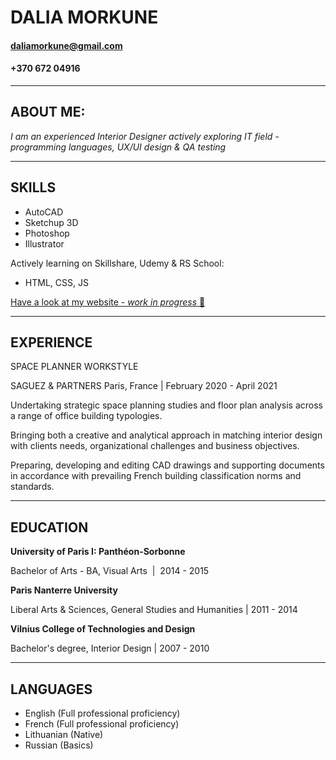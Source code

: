 # **DALIA MORKUNE** 


#### daliamorkune@gmail.com 
#### +370 672 04916
___
## ABOUT ME:

 *I am an experienced Interior Designer actively exploring IT field - programming languages, UX/UI design & QA testing*
 ___

## SKILLS 
- AutoCAD 
- Sketchup 3D
- Photoshop 
- Illustrator

Actively learning on Skillshare, Udemy & RS School:
- HTML, CSS, JS

[Have a look at my website - _work in progress_ 🚧](https://github.com/dalia-mo)

___
## EXPERIENCE

SPACE PLANNER WORKSTYLE

SAGUEZ & PARTNERS Paris, France | February 2020 - April 2021 

Undertaking strategic space planning studies and floor plan analysis across a range of office building typologies.

Bringing both a creative and analytical approach in matching interior design with clients needs, organizational challenges and business objectives.

Preparing, developing and editing CAD drawings and supporting documents in accordance with prevailing French building classification norms and standards.

---
## EDUCATION

**University of Paris I: Panthéon-Sorbonne**

Bachelor of Arts - BA, Visual Arts  |  2014 - 2015

**Paris Nanterre University**

Liberal Arts & Sciences, General Studies and Humanities | 2011 - 2014

**Vilnius College of Technologies and Design**

Bachelor's degree, Interior Design | 2007 - 2010
 
---

## LANGUAGES

- English (Full professional proficiency)
- French (Full professional proficiency)
- Lithuanian (Native)
- Russian (Basics)
